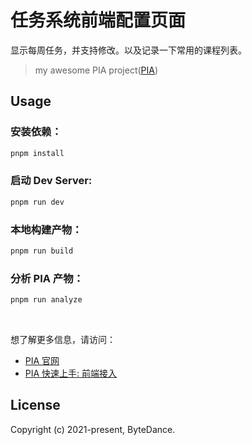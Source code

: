 # 任务系统前端配置页面
显示每周任务，并支持修改。以及记录一下常用的课程列表。

> my awesome PIA project([PIA](https://pia.bytedance.net/))

## Usage

### 安装依赖：

```bash
pnpm install
```

### 启动 Dev Server:

```bash
pnpm run dev
```

### 本地构建产物：

```bash
pnpm run build
```

### 分析 PIA 产物：

```bash
pnpm run analyze
```

<br />

想了解更多信息，请访问：

- [PIA 官网](https://pia.bytedance.net/)
- [PIA 快速上手: 前端接入](https://pia.bytedance.net/guide/getting-started/quick-start.html)

## License

Copyright (c) 2021-present, ByteDance.
